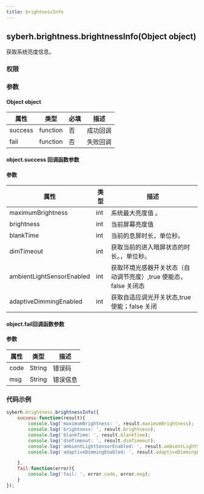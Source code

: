 ```yaml
---
title: brightnessInfo
---
```


## syberh.brightness.brightnessInfo(Object object)

获取系统亮度信息。

### 权限


### 参数

#### Object object

| 属性    | 类型     | 必填 | 描述                                                         |
| ------- | -------- | -------- | ------------------------------------------------------------ |
| success | function | 否       | 成功回调                                       |
| fail    | function | 否       | 失败回调                                       |


#### object.success 回调函数参数
#### 参数
| 属性            | 类型      | 描述                                 |
| -------------- | ------   | ------------------------------------ |
| maximumBrightness      | int  | 系统最大亮度值 。|
| brightness     | int      |当前屏幕亮度值                           |
| blankTime      | int      |当前的息屏时长，单位秒。                   |
| dimTimeout      | int      |获取当前的进入暗屏状态的时长。，单位秒。                   |
| ambientLightSensorEnabled      | int      |获取环境光感器开关状态（自动调节亮度）,true 使能态，false 关闭态                 |
| adaptiveDimmingEnabled         | int      |获取自适应调光开关状态,true 使能；false 关闭                    |

#### object.fail回调函数参数
#### 参数
| 属性 | 类型   | 描述     |
| ---- | ------ | -------- |
| code | String | 错误码   |
| msg  | String | 错误信息 |


### 代码示例
```js
syberh.brightness.brightnessInfo({
	success:function(result){
        console.log('maximumBrightness: ', result.maximumBrightness);
        console.log('brightness: ', result.brightness);
        console.log('blankTime: ', result.blankTime);
        console.log('dimTimeout: ', result.dimTimeout);
        console.log('ambientLightSensorEnabled: ', result.ambientLightSensorEnabled);
        console.log('adaptiveDimmingEnabled: ', result.adaptiveDimmingEnabled);

    },
    fail:function(error){
        console.log('fail: ', error.code, error.msg);
    }
});
```